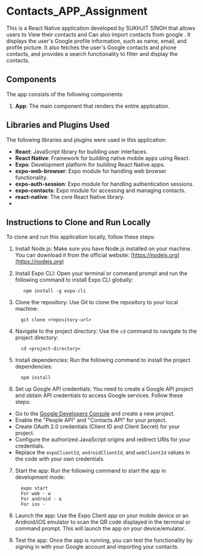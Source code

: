 # Contacts_APP_Assignment

This is a React Native application  developed by SUKHJIT SINGH that allows users to View  their contacts and Can also import contacts from google . It displays the user's Google profile information, such as name, email, and profile picture. It also fetches the user's Google contacts and phone contacts, and provides a search functionality to filter and display the contacts.

## Components

The app consists of the following components:

1. **App**: The main component that renders the entire application.

## Libraries and Plugins Used

The following libraries and plugins were used in this application:

- **React**: JavaScript library for building user interfaces.
- **React Native**: Framework for building native mobile apps using React.
- **Expo**: Development platform for building React Native apps.
- **expo-web-browser**: Expo module for handling web browser functionality.
- **expo-auth-session**: Expo module for handling authentication sessions.
- **expo-contacts**: Expo module for accessing and managing contacts.
- **react-native**: The core React Native library.
- 
## Instructions to Clone and Run Locally

To clone and run this application locally, follow these steps:

1. Install Node.js: Make sure you have Node.js installed on your machine. You can download it from the official website: [https://nodejs.org](https://nodejs.org)

2. Install Expo CLI: Open your terminal or command prompt and run the following command to install Expo CLI globally:

          npm install -g expo-cli


3. Clone the repository: Use Git to clone the repository to your local machine:

         git clone <repository-url>

4. Navigate to the project directory: Use the `cd` command to navigate to the project directory:

         cd <project-directory>

5. Install dependencies: Run the following command to install the project dependencies:

         npm install

6. Set up Google API credentials: You need to create a Google API project and obtain API credentials to access Google services. Follow these steps:

- Go to the [Google Developers Console](https://console.developers.google.com) and create a new project.
- Enable the "People API" and "Contacts API" for your project.
- Create OAuth 2.0 credentials (Client ID and Client Secret) for your project.
- Configure the authorized JavaScript origins and redirect URIs for your credentials.
- Replace the `expoClientId`, `androidClientId`, and `webClientId` values in the code with your own credentials.

7. Start the app: Run the following command to start the app in development mode:

         expo start
         For web - w
         For android - a
         For ios - 
         
8. Launch the app: Use the Expo Client app on your mobile device or an Android/iOS emulator to scan the QR code displayed in the terminal or command prompt. This will launch the app on your device/emulator.

9. Test the app: Once the app is running, you can test the functionality by signing in with your Google account and importing your contacts.
